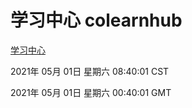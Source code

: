 # 学习中心 colearnhub
[学习中心](http://59.174.26.30:56308/colearnhub/)

2021年 05月 01日 星期六 08:40:01 CST

2021年 05月 01日 星期六 00:40:01 GMT
